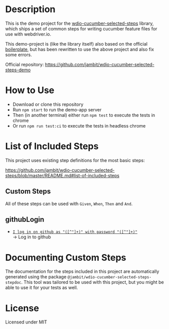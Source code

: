 # Description

This is the demo project for the [wdio-cucumber-selected-steps](https://github.com/jambit/wdio-cucumber-selected-steps) library, which ships a set of common steps for writing cucumber feature files for use with webdriver.io.

This demo-project is (like the library itself) also based on the official [boilerplate](https://github.com/webdriverio/cucumber-boilerplate), but has been rewritten to use the above project and also fix some errors.

Official repository: https://github.com/jambit/wdio-cucumber-selected-steps-demo

# How to Use

* Download or clone this repository
* Run `npm start` to run the demo-app server
* Then (in another terminal) either run `npm test` to execute the tests in chrome
* Or run `npm run test:ci` to execute the tests in headless chrome

# List of Included Steps

This project uses existing step definitions for the most basic steps:

https://github.com/jambit/wdio-cucumber-selected-steps/blob/master/README.md#list-of-included-steps

## Custom Steps

All of these steps can be used with `Given`, `When`, `Then` and `And`.

## githubLogin

- [`I log in on github as "([^"]+)" with password "([^"]+)"`](STEPS.md#githubLogin-step-c114a1c5)\
-> Log in to github

# Documenting Custom Steps

The documentation for the steps included in this project are automatically generated using the package `@jambit/wdio-cucumber-selected-steps-stepdoc`.
This tool was tailored to be used with this project, but you might be able to use it for your tests as well.

# License

Licensed under MIT
